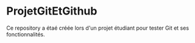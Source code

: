 # ProjetGitEtGithub

Ce repository a étaé créée lors d'un projet étudiant pour tester Git et ses fonctionnalités.
